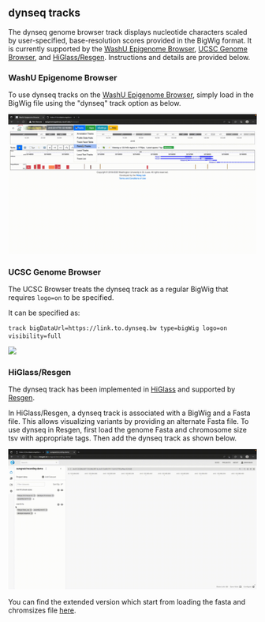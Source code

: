 ## dynseq tracks

The dynseq genome browser track displays nucleotide characters scaled by user-specified, base-resolution scores provided in the BigWig format. It is currently supported by the [WashU Epigenome Browser](https://epigenomegateway.wustl.edu/browser/), [UCSC Genome Browser](https://genome.ucsc.edu), and [HiGlass/Resgen](https://higlass.io). Instructions and details are provided below.

### WashU Epigenome Browser

To use dynseq tracks on the [WashU Epigenome Browser](https://epigenomegateway.readthedocs.io/en/latest/tracks.html#dynseq), simply load in the BigWig file using the "dynseq" track option as below.

![](media/washu.gif)

### UCSC Genome Browser

The UCSC Browser treats the dynseq track as a regular BigWig that requires `logo=on` to be specified.

It can be specified as:

```
track bigDataUrl=https://link.to.dynseq.bw type=bigWig logo=on visibility=full
```

![](media/ucsc.gif)

### HiGlass/Resgen

The dynseq track has been implemented in [HiGlass](https://github.com/kundajelab/higlass-dynseq) and supported by [Resgen](https://resgen.io/).

In HiGlass/Resgen, a dynseq track is associated with a BigWig and a Fasta file. This allows visualizing variants by providing an alternate Fasta file. To use dynseq in Resgen, first load the genome Fasta and chromosome size tsv with appropriate tags. Then add the dynseq track as shown below.

![](media/resgen.gif)

You can find the extended version which start from loading the fasta and chromsizes file [here](media/resgen_extended.gif).
